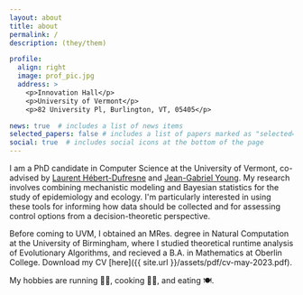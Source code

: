 ```yaml
---
layout: about
title: about
permalink: /
description: (they/them)

profile:
  align: right
  image: prof_pic.jpg
  address: >
    <p>Innovation Hall</p>
    <p>University of Vermont</p>
    <p>82 University Pl, Burlington, VT, 05405</p>

news: true  # includes a list of news items
selected_papers: false # includes a list of papers marked as "selected={true}"
social: true  # includes social icons at the bottom of the page
---
```


I am a PhD candidate in Computer Science at the University of Vermont, co-advised by [Laurent Hébert-Dufresne](http://laurenthebertdufresne.github.io/) and [Jean-Gabriel Young](https://www.jgyoung.ca/). 
My research involves combining mechanistic modeling and Bayesian statistics for the study of epidemiology and ecology. 
I'm particularly interested in using these tools for informing how data should be collected and for assessing control options from a decision-theoretic perspective.

Before coming to UVM, I obtained an MRes. degree in Natural Computation at the University of Birmingham, where I studied theoretical runtime analysis of Evolutionary Algorithms, and recieved a B.A. in Mathematics at Oberlin College. Download my CV [here]({{ site.url }}/assets/pdf/cv-may-2023.pdf).

My hobbies are running 🏃‍♀️, cooking 👩‍🍳, and eating 🍽.
